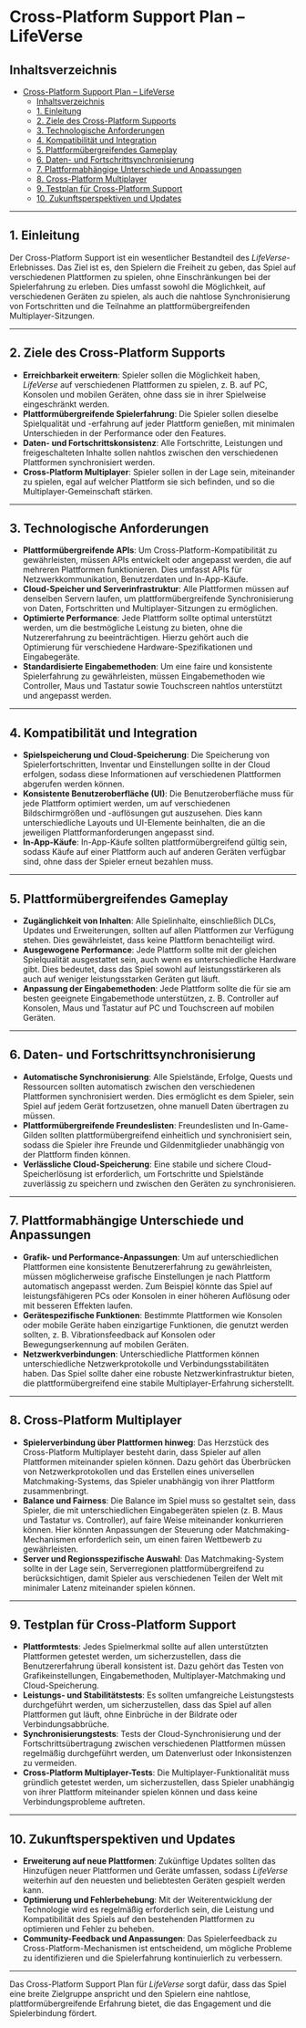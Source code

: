 # Cross-Platform Support Plan – LifeVerse

## Inhaltsverzeichnis

- [Cross-Platform Support Plan – LifeVerse](#cross-platform-support-plan--lifeverse)
  - [Inhaltsverzeichnis](#inhaltsverzeichnis)
  - [1. Einleitung](#1-einleitung)
  - [2. Ziele des Cross-Platform Supports](#2-ziele-des-cross-platform-supports)
  - [3. Technologische Anforderungen](#3-technologische-anforderungen)
  - [4. Kompatibilität und Integration](#4-kompatibilität-und-integration)
  - [5. Plattformübergreifendes Gameplay](#5-plattformübergreifendes-gameplay)
  - [6. Daten- und Fortschrittsynchronisierung](#6-daten--und-fortschrittsynchronisierung)
  - [7. Plattformabhängige Unterschiede und Anpassungen](#7-plattformabhängige-unterschiede-und-anpassungen)
  - [8. Cross-Platform Multiplayer](#8-cross-platform-multiplayer)
  - [9. Testplan für Cross-Platform Support](#9-testplan-für-cross-platform-support)
  - [10. Zukunftsperspektiven und Updates](#10-zukunftsperspektiven-und-updates)

---

## 1. Einleitung

Der Cross-Platform Support ist ein wesentlicher Bestandteil des *LifeVerse*-Erlebnisses. Das Ziel ist es, den Spielern die Freiheit zu geben, das Spiel auf verschiedenen Plattformen zu spielen, ohne Einschränkungen bei der Spielerfahrung zu erleben. Dies umfasst sowohl die Möglichkeit, auf verschiedenen Geräten zu spielen, als auch die nahtlose Synchronisierung von Fortschritten und die Teilnahme an plattformübergreifenden Multiplayer-Sitzungen.

---

## 2. Ziele des Cross-Platform Supports

- **Erreichbarkeit erweitern**: Spieler sollen die Möglichkeit haben, *LifeVerse* auf verschiedenen Plattformen zu spielen, z. B. auf PC, Konsolen und mobilen Geräten, ohne dass sie in ihrer Spielweise eingeschränkt werden.
- **Plattformübergreifende Spielerfahrung**: Die Spieler sollen dieselbe Spielqualität und -erfahrung auf jeder Plattform genießen, mit minimalen Unterschieden in der Performance oder den Features.
- **Daten- und Fortschrittskonsistenz**: Alle Fortschritte, Leistungen und freigeschalteten Inhalte sollen nahtlos zwischen den verschiedenen Plattformen synchronisiert werden.
- **Cross-Platform Multiplayer**: Spieler sollen in der Lage sein, miteinander zu spielen, egal auf welcher Plattform sie sich befinden, und so die Multiplayer-Gemeinschaft stärken.

---

## 3. Technologische Anforderungen

- **Plattformübergreifende APIs**: Um Cross-Platform-Kompatibilität zu gewährleisten, müssen APIs entwickelt oder angepasst werden, die auf mehreren Plattformen funktionieren. Dies umfasst APIs für Netzwerkkommunikation, Benutzerdaten und In-App-Käufe.
- **Cloud-Speicher und Serverinfrastruktur**: Alle Plattformen müssen auf denselben Servern laufen, um plattformübergreifende Synchronisierung von Daten, Fortschritten und Multiplayer-Sitzungen zu ermöglichen.
- **Optimierte Performance**: Jede Plattform sollte optimal unterstützt werden, um die bestmögliche Leistung zu bieten, ohne die Nutzererfahrung zu beeinträchtigen. Hierzu gehört auch die Optimierung für verschiedene Hardware-Spezifikationen und Eingabegeräte.
- **Standardisierte Eingabemethoden**: Um eine faire und konsistente Spielerfahrung zu gewährleisten, müssen Eingabemethoden wie Controller, Maus und Tastatur sowie Touchscreen nahtlos unterstützt und angepasst werden.

---

## 4. Kompatibilität und Integration

- **Spielspeicherung und Cloud-Speicherung**: Die Speicherung von Spielerfortschritten, Inventar und Einstellungen sollte in der Cloud erfolgen, sodass diese Informationen auf verschiedenen Plattformen abgerufen werden können.
- **Konsistente Benutzeroberfläche (UI)**: Die Benutzeroberfläche muss für jede Plattform optimiert werden, um auf verschiedenen Bildschirmgrößen und -auflösungen gut auszusehen. Dies kann unterschiedliche Layouts und UI-Elemente beinhalten, die an die jeweiligen Plattformanforderungen angepasst sind.
- **In-App-Käufe**: In-App-Käufe sollten plattformübergreifend gültig sein, sodass Käufe auf einer Plattform auch auf anderen Geräten verfügbar sind, ohne dass der Spieler erneut bezahlen muss.

---

## 5. Plattformübergreifendes Gameplay

- **Zugänglichkeit von Inhalten**: Alle Spielinhalte, einschließlich DLCs, Updates und Erweiterungen, sollten auf allen Plattformen zur Verfügung stehen. Dies gewährleistet, dass keine Plattform benachteiligt wird.
- **Ausgewogene Performance**: Jede Plattform sollte mit der gleichen Spielqualität ausgestattet sein, auch wenn es unterschiedliche Hardware gibt. Dies bedeutet, dass das Spiel sowohl auf leistungsstärkeren als auch auf weniger leistungsstarken Geräten gut läuft.
- **Anpassung der Eingabemethoden**: Jede Plattform sollte die für sie am besten geeignete Eingabemethode unterstützen, z. B. Controller auf Konsolen, Maus und Tastatur auf PC und Touchscreen auf mobilen Geräten.

---

## 6. Daten- und Fortschrittsynchronisierung

- **Automatische Synchronisierung**: Alle Spielstände, Erfolge, Quests und Ressourcen sollten automatisch zwischen den verschiedenen Plattformen synchronisiert werden. Dies ermöglicht es dem Spieler, sein Spiel auf jedem Gerät fortzusetzen, ohne manuell Daten übertragen zu müssen.
- **Plattformübergreifende Freundeslisten**: Freundeslisten und In-Game-Gilden sollten plattformübergreifend einheitlich und synchronisiert sein, sodass die Spieler ihre Freunde und Gildenmitglieder unabhängig von der Plattform finden können.
- **Verlässliche Cloud-Speicherung**: Eine stabile und sichere Cloud-Speicherlösung ist erforderlich, um Fortschritte und Spielstände zuverlässig zu speichern und zwischen den Geräten zu synchronisieren.

---

## 7. Plattformabhängige Unterschiede und Anpassungen

- **Grafik- und Performance-Anpassungen**: Um auf unterschiedlichen Plattformen eine konsistente Benutzererfahrung zu gewährleisten, müssen möglicherweise grafische Einstellungen je nach Plattform automatisch angepasst werden. Zum Beispiel könnte das Spiel auf leistungsfähigeren PCs oder Konsolen in einer höheren Auflösung oder mit besseren Effekten laufen.
- **Gerätespezifische Funktionen**: Bestimmte Plattformen wie Konsolen oder mobile Geräte haben einzigartige Funktionen, die genutzt werden sollten, z. B. Vibrationsfeedback auf Konsolen oder Bewegungserkennung auf mobilen Geräten.
- **Netzwerkverbindungen**: Unterschiedliche Plattformen können unterschiedliche Netzwerkprotokolle und Verbindungsstabilitäten haben. Das Spiel sollte daher eine robuste Netzwerkinfrastruktur bieten, die plattformübergreifend eine stabile Multiplayer-Erfahrung sicherstellt.

---

## 8. Cross-Platform Multiplayer

- **Spielerverbindung über Plattformen hinweg**: Das Herzstück des Cross-Platform Multiplayer besteht darin, dass Spieler auf allen Plattformen miteinander spielen können. Dazu gehört das Überbrücken von Netzwerkprotokollen und das Erstellen eines universellen Matchmaking-Systems, das Spieler unabhängig von ihrer Plattform zusammenbringt.
- **Balance und Fairness**: Die Balance im Spiel muss so gestaltet sein, dass Spieler, die mit unterschiedlichen Eingabegeräten spielen (z. B. Maus und Tastatur vs. Controller), auf faire Weise miteinander konkurrieren können. Hier könnten Anpassungen der Steuerung oder Matchmaking-Mechanismen erforderlich sein, um einen fairen Wettbewerb zu gewährleisten.
- **Server und Regionsspezifische Auswahl**: Das Matchmaking-System sollte in der Lage sein, Serverregionen plattformübergreifend zu berücksichtigen, damit Spieler aus verschiedenen Teilen der Welt mit minimaler Latenz miteinander spielen können.

---

## 9. Testplan für Cross-Platform Support

- **Plattformtests**: Jedes Spielmerkmal sollte auf allen unterstützten Plattformen getestet werden, um sicherzustellen, dass die Benutzererfahrung überall konsistent ist. Dazu gehört das Testen von Grafikeinstellungen, Eingabemethoden, Multiplayer-Matchmaking und Cloud-Speicherung.
- **Leistungs- und Stabilitätstests**: Es sollten umfangreiche Leistungstests durchgeführt werden, um sicherzustellen, dass das Spiel auf allen Plattformen gut läuft, ohne Einbrüche in der Bildrate oder Verbindungsabbrüche.
- **Synchronisierungstests**: Tests der Cloud-Synchronisierung und der Fortschrittsübertragung zwischen verschiedenen Plattformen müssen regelmäßig durchgeführt werden, um Datenverlust oder Inkonsistenzen zu vermeiden.
- **Cross-Platform Multiplayer-Tests**: Die Multiplayer-Funktionalität muss gründlich getestet werden, um sicherzustellen, dass Spieler unabhängig von ihrer Plattform miteinander spielen können und dass keine Verbindungsprobleme auftreten.

---

## 10. Zukunftsperspektiven und Updates

- **Erweiterung auf neue Plattformen**: Zukünftige Updates sollten das Hinzufügen neuer Plattformen und Geräte umfassen, sodass *LifeVerse* weiterhin auf den neuesten und beliebtesten Geräten gespielt werden kann.
- **Optimierung und Fehlerbehebung**: Mit der Weiterentwicklung der Technologie wird es regelmäßig erforderlich sein, die Leistung und Kompatibilität des Spiels auf den bestehenden Plattformen zu optimieren und Fehler zu beheben.
- **Community-Feedback und Anpassungen**: Das Spielerfeedback zu Cross-Platform-Mechanismen ist entscheidend, um mögliche Probleme zu identifizieren und die Spielerfahrung kontinuierlich zu verbessern.

---

Das Cross-Platform Support Plan für *LifeVerse* sorgt dafür, dass das Spiel eine breite Zielgruppe anspricht und den Spielern eine nahtlose, plattformübergreifende Erfahrung bietet, die das Engagement und die Spielerbindung fördert.
